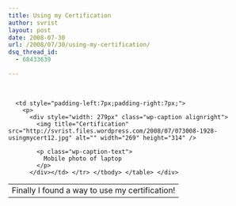 ```yaml
---
title: Using my Certification
author: svrist
layout: post
date: 2008-07-30
url: /2008/07/30/using-my-certification/
dsq_thread_id:
  - 68433639

---
```

<div>
  <p>
     
  </p>
  
  <table style="border-collapse:collapse;" border="0">
    <col></col> <col></col> <tr>
      <td style="padding-left:7px;padding-right:7px;">
        Finally I found a way to use my certification!
      </td>
      
      <td style="padding-left:7px;padding-right:7px;">
        <p>
          <div style="width: 279px" class="wp-caption alignright">
            <img title="Certification" src="http://svrist.files.wordpress.com/2008/07/073008-1928-usingmycert12.jpg" alt="" width="269" height="314" />
            
            <p class="wp-caption-text">
              Mobile photo of laptop
            </p>
          </div></td> </tr> </tbody> </table> </div>